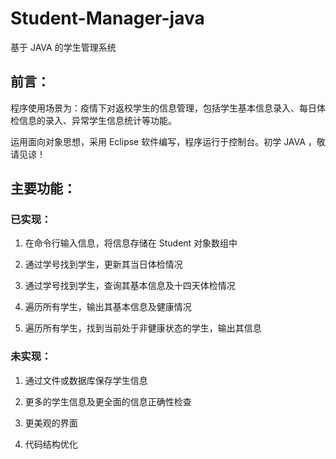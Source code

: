 # Student-Manager-java
基于 JAVA 的学生管理系统 

## 前言：

程序使用场景为：疫情下对返校学生的信息管理，包括学生基本信息录入、每日体检信息的录入、异常学生信息统计等功能。

运用面向对象思想，采用 Eclipse 软件编写，程序运行于控制台。初学 JAVA ，敬请见谅！

## 主要功能：

### 已实现：

1. 在命令行输入信息，将信息存储在 Student 对象数组中

2. 通过学号找到学生，更新其当日体检情况

3. 通过学号找到学生，查询其基本信息及十四天体检情况

4. 遍历所有学生，输出其基本信息及健康情况

5. 遍历所有学生，找到当前处于非健康状态的学生，输出其信息

### 未实现：

1. 通过文件或数据库保存学生信息

2. 更多的学生信息及更全面的信息正确性检查

3. 更美观的界面

4. 代码结构优化

   